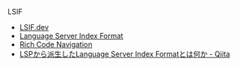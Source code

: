 LSIF
- [LSIF.dev](https://lsif.dev/)
- [Language Server Index Format](https://code.visualstudio.com/blogs/2019/02/19/lsif)
- [Rich Code Navigation](https://code.visualstudio.com/blogs/2018/12/04/rich-navigation)
- [LSPから派生したLanguage Server Index Formatとは何か - Qiita](https://qiita.com/nakario/items/2a73065a1bc1540c1f00)
